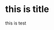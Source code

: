 this is title
=============
<!--
- Category: a
- Tags: foo, bar
- Created: 2018-10-30T11:37:45+09:00
-->

this
is
test
